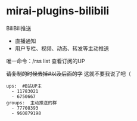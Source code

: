 # mirai-plugins-bilibili

BiliBili推送

- 直播通知
- 用户专栏、视频、动态、转发等主动推送

唯一命令：/rss list 查看订阅的UP

~~请复制的时候去掉#以及后面的字~~ 这就不要我说了吧（

```
ups:  #B站UP主
  - 11783021
  - 6750667
groups:  主动推送的群
  - 77708393
  - 960879198
```
